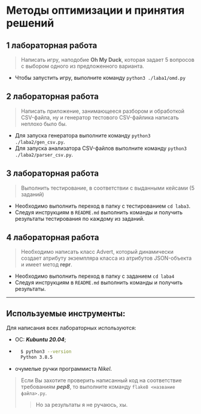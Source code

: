 # Методы оптимизации и принятия решений

## 1 лабораторная работа

> Написать игру, наподобие **Oh My Duck**, которая задает 5 вопросов с выбором одного из предложенного варианта.

- Чтобы запустить игру, выполните команду `python3 ./laba1/omd.py`

## 2 лабораторная работа

> Написать приложение, занимающееся разбором и обработкой CSV-файла, ну и генератор тестового CSV-файлика написать неплохо было бы.

- Для запуска генератора выполните команду `python3 ./laba2/gen_csv.py`.
- Для запуска анализатора CSV-файлов выполните команду `python3 ./laba2/parser_csv.py`.


## 3 лабораторная работа

> Выполнить тестирование, в соответствии с выданными кейсами (5 заданий)

- Необходимо выполнить переход в папку с тестированием `cd laba3`.
- Следуя инструкциям в `README.md` выполнить команды и получить результаты тестирования по каждому из заданий.


## 4 лабораторная работа

> Необходимо написать класс Advert, который динамически создает атрибуту экземпляра класса из атрибутов JSON-объекта и имеет метод __repr__.

- Необходимо выполнить переход в папку с заданием `cd laba4`
- Следуя инструкциям в `README.md` выполнить команды и получить результаты.



-----------

## Используемые инструменты:
Для написания всех лабораторных используются:
- ОС: ***Kubuntu 20.04***;
- ```bash
	$ python3 --version
	Python 3.8.5
  ```
- очумелые ручки программиста _Nikel_.

> Если Вы захотите проверить написанный код на соответствие требованиям ***pep8***, то выполните команду `flake8 <название файла>.py`. 
> > Но за результаты я не ручаюсь, хы.
